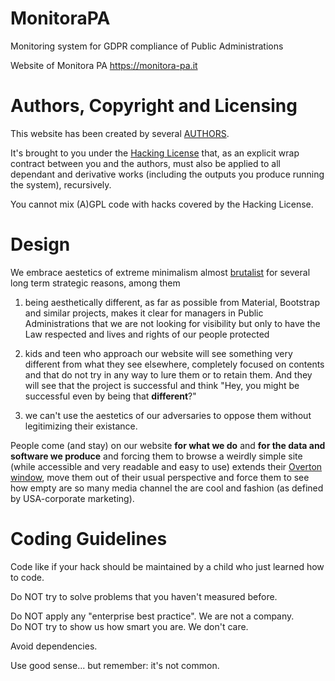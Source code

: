# MonitoraPA
Monitoring system for GDPR compliance of Public Administrations

Website of Monitora PA https://monitora-pa.it

# Authors, Copyright and Licensing

This website has been created by several [AUTHORS](./AUTHORS.md).

It's brought to you under the [Hacking License](./LICENSE.txt) that, as
an explicit wrap contract between you and the authors, must also be
applied to all dependant and derivative works (including the outputs
you produce running the system), recursively.

You cannot mix (A)GPL code with hacks covered by the Hacking License.

# Design
We embrace aestetics of extreme minimalism almost [brutalist](https://elementor.com/blog/brutalism-in-web-design/)
for several long term strategic reasons, among them

1) being aesthetically different, as far as possible from Material, Bootstrap and similar projects, makes it clear for managers in Public Administrations that we are not looking for visibility but only to have the Law respected and lives and rights of our people protected

2) kids and teen who approach our website will see something very different from what they see elsewhere, completely focused on contents and that do not try in any way to lure them or to retain them. And they will see that the project is successful and think "Hey, you might be successful even by being that **different**?"

3) we can't use the aestetics of our adversaries to oppose them without legitimizing their existance.

People come (and stay) on our website **for what we do** and **for the data and software we produce** and forcing them to browse a weirdly simple site (while accessible and very readable and easy to use) extends their [Overton window](https://en.wikipedia.org/wiki/Overton_window), move them out of their usual perspective and force them to see how empty are so many media channel the are cool and fashion (as defined by USA-corporate marketing).

# Coding Guidelines

Code like if your hack should be maintained by a child who
just learned how to code.

Do NOT try to solve problems that you haven't measured before.

Do NOT apply any "enterprise best practice". We are not a company.  
Do NOT try to show us how smart you are. We don't care.

Avoid dependencies.

Use good sense... but remember: it's not common.
